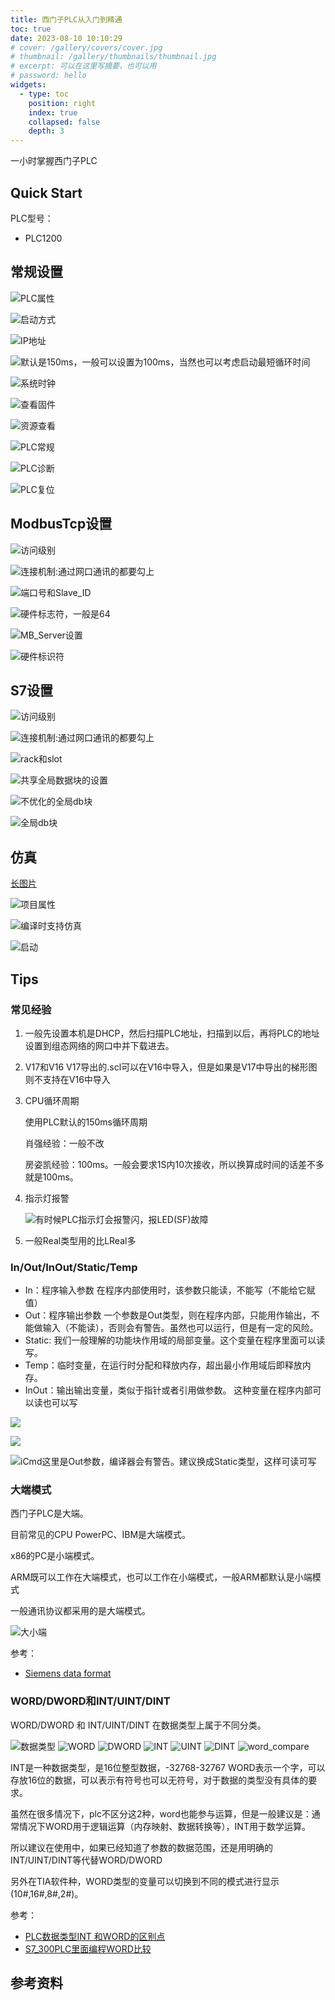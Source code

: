 ```yaml
---
title: 西门子PLC从入门到精通
toc: true
date: 2023-08-10 10:10:29
# cover: /gallery/covers/cover.jpg
# thumbnail: /gallery/thumbnails/thumbnail.jpg
# excerpt: 可以在这里写摘要，也可以用
# password: hello
widgets:
  - type: toc
    position: right
    index: true
    collapsed: false
    depth: 3
---
```


一小时掌握西门子PLC

<!-- more -->

## Quick Start

PLC型号：
- PLC1200




## 常规设置

![PLC属性](https://ghproxy.com/https://raw.githubusercontent.com/wumin199/wm-blog-image/main/images/2023/plc/modbus/PLC_%E5%B1%9E%E6%80%A7.png)

![启动方式](https://ghproxy.com/https://raw.githubusercontent.com/wumin199/wm-blog-image/main/images/2023/plc/modbus/PLC%E6%9A%96%E5%90%AF%E5%8A%A8.png)

![IP地址](https://ghproxy.com/https://raw.githubusercontent.com/wumin199/wm-blog-image/main/images/2023/plc/modbus/%E8%AE%BE%E7%BD%AEPLCIP%E5%9C%B0%E5%9D%80.png)

![默认是150ms，一般可以设置为100ms，当然也可以考虑启动最短循环时间](https://ghproxy.com/https://raw.githubusercontent.com/wumin199/wm-blog-image/main/images/2023/plc/modbus/PLC_%E5%BE%AA%E7%8E%AF%E5%91%A8%E6%9C%9F.png)

![系统时钟](https://ghproxy.com/https://raw.githubusercontent.com/wumin199/wm-blog-image/main/images/2023/plc/modbus/PLC_%E7%B3%BB%E7%BB%9F%E6%97%B6%E9%92%9F.png)




![查看固件](https://ghproxy.com/https://raw.githubusercontent.com/wumin199/wm-blog-image/main/images/2023/plc/modbus/PLC_%E5%9B%BA%E4%BB%B6.png)

![资源查看](https://ghproxy.com/https://raw.githubusercontent.com/wumin199/wm-blog-image/main/images/2023/plc/modbus/PLC_%E8%B5%84%E6%BA%90%E6%9F%A5%E7%9C%8B.png)

![PLC常规](https://ghproxy.com/?q=https%3A%2F%2Fgithub.com%2Fwumin199%2Fwm-blog-image%2Fblob%2Fmain%2Fimages%2F2023%2Fplc%2Fmodbus%2FPLC%25E5%25B8%25B8%25E8%25A7%2584.png)

![PLC诊断](https://ghproxy.com/?q=https%3A%2F%2Fgithub.com%2Fwumin199%2Fwm-blog-image%2Fblob%2Fmain%2Fimages%2F2023%2Fplc%2Fmodbus%2FPLC%25E8%25AF%258A%25E6%2596%25AD.png)

![PLC复位](https://ghproxy.com/https://raw.githubusercontent.com/wumin199/wm-blog-image/main/images/2023/plc/siemens/plc_reset.jpg)

## ModbusTcp设置

![访问级别](https://ghproxy.com/https://raw.githubusercontent.com/wumin199/wm-blog-image/main/images/2023/plc/modbus/PLC_%E8%AE%BF%E9%97%AE%E7%BA%A7%E5%88%AB.png)

![连接机制:通过网口通讯的都要勾上](https://ghproxy.com/https://raw.githubusercontent.com/wumin199/wm-blog-image/main/images/2023/plc/modbus/PLC_%E8%BF%9E%E6%8E%A5%E6%9C%BA%E5%88%B6.png)

![端口号和Slave_ID](https://ghproxy.com/?q=https%3A%2F%2Fgithub.com%2Fwumin199%2Fwm-blog-image%2Fblob%2Fmain%2Fimages%2F2023%2Fplc%2Fmodbus%2FMB_SERVER%25E8%25AE%25BE%25E7%25BD%25AE.png)

![硬件标志符，一般是64](https://ghproxy.com/https://raw.githubusercontent.com/wumin199/wm-blog-image/main/images/2023/plc/modbus/MB_InterfaceID.png)

![MB_Server设置](https://ghproxy.com/https://raw.githubusercontent.com/wumin199/wm-blog-image/main/images/2023/plc/modbus/MB_SERVER%E8%AE%BE%E7%BD%AE.png)

![硬件标识符](https://ghproxy.com/https://raw.githubusercontent.com/wumin199/wm-blog-image/main/images/2023/plc/modbus/PLC_Hw_Interface.png)


## S7设置


![访问级别](https://ghproxy.com/https://raw.githubusercontent.com/wumin199/wm-blog-image/main/images/2023/plc/modbus/PLC_%E8%AE%BF%E9%97%AE%E7%BA%A7%E5%88%AB.png)

![连接机制:通过网口通讯的都要勾上](https://ghproxy.com/https://raw.githubusercontent.com/wumin199/wm-blog-image/main/images/2023/plc/modbus/PLC_%E8%BF%9E%E6%8E%A5%E6%9C%BA%E5%88%B6.png)

![rack和slot](https://ghproxy.com/https://raw.githubusercontent.com/wumin199/wm-blog-image/main/images/2023/plc/S7/S7_rack_slot.png)

![共享全局数据块的设置](https://ghproxy.com/https://raw.githubusercontent.com/wumin199/wm-blog-image/main/images/2023/plc/S7/S7_%E5%85%A8%E9%83%A8db%E5%9D%97%E8%AE%BE%E7%BD%AE.png)

![不优化的全局db块](https://ghproxy.com/https://raw.githubusercontent.com/wumin199/wm-blog-image/main/images/2023/plc/S7/S7_DB%E5%9D%97%E6%B2%A1%E6%9C%89%E4%BC%98%E5%8C%96.png)

![全局db块](https://ghproxy.com/https://raw.githubusercontent.com/wumin199/wm-blog-image/main/images/2023/plc/S7/S7_%E5%85%A8%E5%B1%80db%E5%9D%97.png)


## 仿真

[长图片](https://github.com/wumin199/wm-blog-image/blob/main/images/2023/plc/modbus/PLC_%E4%BB%BF%E7%9C%9F%E6%B5%8B%E8%AF%95.png)

![项目属性](https://ghproxy.com/https://raw.githubusercontent.com/wumin199/wm-blog-image/main/images/2023/plc/modbus/PLC_%E9%A1%B9%E7%9B%AE%E5%B1%9E%E6%80%A7.png)

![编译时支持仿真](https://ghproxy.com/https://raw.githubusercontent.com/wumin199/wm-blog-image/main/images/2023/plc/modbus/PLC_%E5%9D%97%E7%BC%96%E8%AF%91%E6%97%B6%E6%94%AF%E6%8C%81%E4%BB%BF%E7%9C%9F.png)


![启动](https://ghproxy.com/https://raw.githubusercontent.com/wumin199/wm-blog-image/main/images/2023/plc/modbus/PLC_%E4%BB%BF%E7%9C%9F.png)



## Tips

### 常见经验

1. 一般先设置本机是DHCP，然后扫描PLC地址，扫描到以后，再将PLC的地址设置到组态网络的网口中并下载进去。
2. V17和V16
   V17导出的.scl可以在V16中导入，但是如果是V17中导出的梯形图则不支持在V16中导入
3. CPU循环周期
   
   使用PLC默认的150ms循环周期

   肖强经验：一般不改

   房姿凯经验：100ms。一般会要求1S内10次接收，所以换算成时间的话差不多就是100ms。

4. 指示灯报警
   
   ![有时候PLC指示灯会报警闪，报LED(SF)故障](https://ghproxy.com/https://raw.githubusercontent.com/wumin199/wm-blog-image/main/images/2023/plc/siemens/plc_reset.jpg)

5. 一般Real类型用的比LReal多


### In/Out/InOut/Static/Temp

- In：程序输入参数
  在程序内部使用时，该参数只能读，不能写（不能给它赋值）
- Out：程序输出参数
  一个参数是Out类型，则在程序内部，只能用作输出，不能做输入（不能读），否则会有警告。虽然也可以运行，但是有一定的风险。
- Static: 我们一般理解的功能块作用域的局部变量。这个变量在程序里面可以读写。
- Temp：临时变量，在运行时分配和释放内存，超出最小作用域后即释放内存。
- InOut：输出输出变量，类似于指针或者引用做参数。
  这种变量在程序内部可以读也可以写


![](https://ghproxy.com/https://raw.githubusercontent.com/wumin199/wm-blog-image/main/images/2023/plc/siemens/plc-variable-type.png)

![](https://ghproxy.com/https://raw.githubusercontent.com/wumin199/wm-blog-image/main/images/2023/plc/siemens/plc_out_1.PNG)

![iCmd这里是Out参数，编译器会有警告。建议换成Static类型，这样可读可写](https://ghproxy.com/https://raw.githubusercontent.com/wumin199/wm-blog-image/main/images/2023/plc/siemens/plc_out_2.PNG)



### 大端模式


西门子PLC是大端。

目前常见的CPU PowerPC、IBM是大端模式。

x86的PC是小端模式。

ARM既可以工作在大端模式，也可以工作在小端模式，一般ARM都默认是小端模式

一般通讯协议都采用的是大端模式。

![大小端](https://ghproxy.com/https://raw.githubusercontent.com/wumin199/wm-blog-image/main/images/2023/plc/byte_order.png)

参考：

- [Siemens data format](https://snap7.sourceforge.net/siemens_dataformat.html)


### WORD/DWORD和INT/UINT/DINT

WORD/DWORD 和 INT/UINT/DINT 在数据类型上属于不同分类。

![数据类型](https://ghproxy.com/https://raw.githubusercontent.com/wumin199/wm-blog-image/main/images/2023/plc/siemens/data-type.PNG)
![WORD](https://ghproxy.com/https://raw.githubusercontent.com/wumin199/wm-blog-image/main/images/2023/plc/siemens/WORD.PNG)
![DWORD](https://ghproxy.com/https://raw.githubusercontent.com/wumin199/wm-blog-image/main/images/2023/plc/siemens/DWORD.PNG)
![INT](https://ghproxy.com/https://raw.githubusercontent.com/wumin199/wm-blog-image/main/images/2023/plc/siemens/INT.PNG)
![UINT](https://ghproxy.com/https://raw.githubusercontent.com/wumin199/wm-blog-image/main/images/2023/plc/siemens/UINT.PNG)
![DINT](https://ghproxy.com/https://raw.githubusercontent.com/wumin199/wm-blog-image/main/images/2023/plc/siemens/DINT.PNG)
![word_compare](https://ghproxy.com/https://raw.githubusercontent.com/wumin199/wm-blog-image/main/images/2023/plc/siemens/word_compare.PNG)


INT是一种数据类型，是16位整型数据，-32768-32767
WORD表示一个字，可以存放16位的数据，可以表示有符号也可以无符号，对于数据的类型没有具体的要求。

虽然在很多情况下，plc不区分这2种，word也能参与运算，但是一般建议是：通常情况下WORD用于逻辑运算（内存映射、数据转换等），INT用于数学运算。

所以建议在使用中，如果已经知道了参数的数据范围，还是用明确的INT/UINT/DINT等代替WORD/DWORD

另外在TIA软件种，WORD类型的变量可以切换到不同的模式进行显示(10#,16#,8#,2#)。


参考：

- [PLC数据类型INT 和WORD的区别点](https://www.ad.siemens.com.cn/service/answer/solved_141681_1029.html)
- [S7_300PLC里面编程WORD比较](https://www.ad.siemens.com.cn/service/answer/solved_67925_1029.html)





## 参考资料